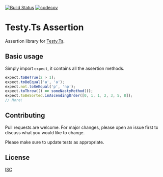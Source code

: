 [![Build Status](https://travis-ci.org/Testy/testyts-assertion.svg?branch=master)](https://travis-ci.org/Testy/testyts-assertion)
[![codecov](https://codecov.io/gh/Testy/testyts-assertion/branch/master/graph/badge.svg)](https://codecov.io/gh/Testy/testyts-assertion)

# Testy.Ts Assertion

Assertion library for [Testy.Ts](https://github.com/Testy/TestyTs).

## Basic usage

Simply import `expect`, it contains all the assertion methods.

```ts
expect.toBeTrue(2 > 1);
expect.toBeEqual('a', 'a');
expect.not.toBeEqual('p', 'np');
expect.toThrow(() => someNastyMethod());
expect.toBeSorted.inAscendingOrder([0, 1, 1, 2, 3, 5, 8]);
// More!
```

## Contributing
Pull requests are welcome. For major changes, please open an issue first to discuss what you would like to change.

Please make sure to update tests as appropriate.

## License
[ISC](./LICENSE)
